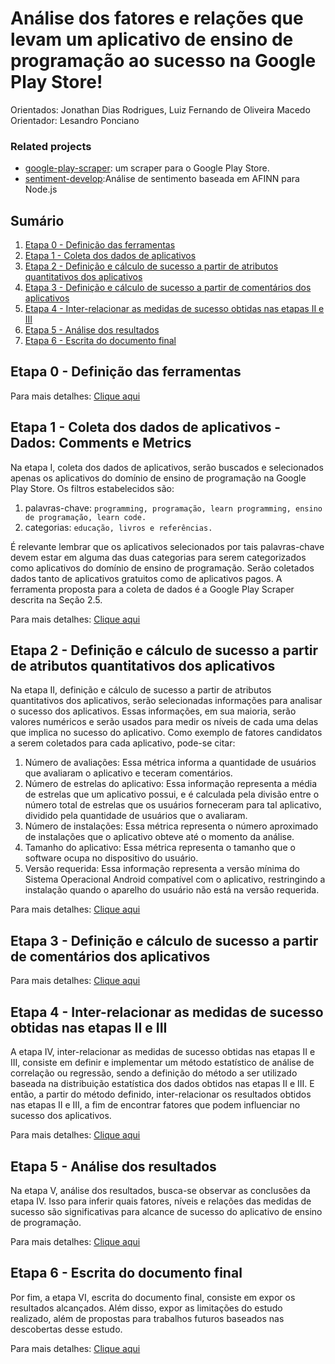 # Análise dos fatores e relações que levam um aplicativo de ensino de programação ao sucesso na Google Play Store!
Orientados: Jonathan Dias Rodrigues,  Luiz Fernando de Oliveira Macedo
Orientador: Lesandro Ponciano 

### Related projects

* [google-play-scraper](https://github.com/luizfernando1996/TCC/tree/master/bibliotecas/google-play-scraper): um scraper para o Google Play Store.
* [sentiment-develop]():Análise de sentimento baseada em AFINN para Node.js

## Sumário

  1. [Etapa 0 - Definição das ferramentas](https://github.com/luizfernando1996/TCC/tree/estabilizandoVersao#etapa-0---defini%C3%A7%C3%A3o-das-ferramentas)
  1. [Etapa 1 - Coleta dos dados de aplicativos](https://github.com/luizfernando1996/TCC/tree/estabilizandoVersao#etapa-1----coleta-dos-dados-de-aplicativos---dados-comments-e-metrics)
  1. [Etapa 2 - Definição e cálculo de sucesso a partir de atributos quantitativos dos aplicativos](https://github.com/luizfernando1996/TCC/tree/estabilizandoVersao#etapa-2---defini%C3%A7%C3%A3o-e-c%C3%A1lculo-de-sucesso-a-partir-de-atributos-quantitativos-dos-aplicativos)
  1. [Etapa 3 - Definição e cálculo de sucesso a partir de comentários dos aplicativos](https://github.com/luizfernando1996/TCC/tree/estabilizandoVersao#etapa-2---defini%C3%A7%C3%A3o-e-c%C3%A1lculo-de-sucesso-a-partir-de-atributos-quantitativos-dos-aplicativos)
  1. [Etapa 4 - Inter-relacionar as medidas de sucesso obtidas nas etapas II e III](https://github.com/luizfernando1996/TCC/tree/estabilizandoVersao#etapa-4---inter-relacionar-as-medidas-de-sucesso-obtidas-nas-etapas-ii-e-iii)
  1. [Etapa 5 - Análise dos resultados](https://github.com/luizfernando1996/TCC/tree/estabilizandoVersao#etapa-5---an%C3%A1lise-dos-resultados)
  1. [Etapa 6 -  Escrita do documento final](https://github.com/luizfernando1996/TCC/tree/estabilizandoVersao#etapa-6---escrita-do-documento-final)

## Etapa 0 - Definição das ferramentas

Para mais detalhes: [Clique aqui](https://github.com/luizfernando1996/TCC/blob/estabilizandoVersao/Etapa%200%20-%20Defini%C3%A7%C3%A3o%20das%20tecnologias/README.md)

## Etapa 1 -  Coleta dos dados de aplicativos - Dados: Comments e Metrics 

Na etapa I, coleta dos dados de aplicativos, serão buscados e selecionados apenas os aplicativos do domínio de ensino de programação na Google Play Store. Os filtros estabelecidos são: 

  1. palavras-chave: 
    ```
    programming, programação, learn programming, ensino de programação, learn code.
    ```
  1. categorias: 
    ```
    educação, livros e referências.
    ```
    
É relevante lembrar que os aplicativos selecionados por tais palavras-chave devem estar em alguma das duas categorias para serem categorizados como aplicativos do domínio de ensino de programação. Serão coletados dados tanto de aplicativos gratuitos como de aplicativos pagos. A ferramenta proposta para a coleta de dados é a Google Play Scraper descrita na Seção 2.5. 

Para mais detalhes: [Clique aqui](https://github.com/luizfernando1996/TCC/blob/estabilizandoVersao/Etapa%201%20-%20Coleta%20dos%20dados/README.md)

## Etapa 2 - Definição e cálculo de sucesso a partir de atributos quantitativos dos aplicativos
Na etapa II, definição e cálculo de sucesso a partir de atributos quantitativos dos aplicativos, serão selecionadas informações para analisar o sucesso dos aplicativos. Essas informações, em sua maioria, serão valores numéricos e serão usados para medir os níveis de cada uma delas que implica no sucesso do aplicativo. Como exemplo de fatores candidatos a serem coletados para cada aplicativo, pode-se citar:
1. Número de avaliações: Essa métrica informa a quantidade de usuários que avaliaram o aplicativo e teceram comentários.  
1. Número de estrelas do aplicativo:	Essa informação representa a média de estrelas que um aplicativo possui, e é calculada pela divisão entre o número total de estrelas que os usuários forneceram para tal aplicativo, dividido pela quantidade de usuários que o avaliaram. 
1. Número de instalações: Essa métrica representa o número aproximado de instalações que o aplicativo obteve até o momento da análise. 
1. Tamanho do aplicativo: Essa métrica representa o tamanho que o software ocupa no dispositivo do usuário. 
1. Versão requerida: Essa informação representa a versão mínima do Sistema Operacional Android compatível com o aplicativo, restringindo  a instalação quando o aparelho do usuário não está na versão requerida.  

Para mais detalhes: [Clique aqui](https://github.com/luizfernando1996/TCC/tree/estabilizandoVersao/Etapa%202%20-%20Definicao%20e%20calculo%20de%20sucesso%20de%20metrics)

## Etapa 3 - Definição e cálculo de sucesso a partir de comentários dos aplicativos


Para mais detalhes: [Clique aqui](https://github.com/luizfernando1996/TCC/tree/estabilizandoVersao/Etapa%203%20-%20Definicao%20e%20calculo%20de%20sucesso%20de%20comments)

## Etapa 4 - Inter-relacionar as medidas de sucesso obtidas nas etapas II e III
A etapa IV,  inter-relacionar as medidas de sucesso obtidas nas etapas II e III,  consiste em definir e implementar um método estatístico de análise de correlação ou regressão, sendo a definição do método a ser utilizado baseada na distribuição estatística dos dados obtidos nas etapas II e III. E então, a partir do método definido, inter-relacionar os resultados obtidos nas etapas II e III, a fim de encontrar fatores que podem influenciar no sucesso dos aplicativos. 

Para mais detalhes: [Clique aqui](https://github.com/luizfernando1996/TCC/tree/estabilizandoVersao/Etapa%204%20-%20%20Inter-relacionamento)

## Etapa 5 - Análise dos resultados
Na etapa V, análise dos resultados, busca-se observar as conclusões da etapa IV. Isso para inferir quais fatores, níveis e relações das medidas de sucesso são significativas para alcance de sucesso do aplicativo de ensino de programação. 

Para mais detalhes: [Clique aqui](https://github.com/luizfernando1996/TCC/tree/estabilizandoVersao/Etapa%205%20-%20Analise)

## Etapa 6 - Escrita do documento final
Por fim, a etapa VI, escrita do documento final, consiste em expor os resultados alcançados. Além disso, expor as limitações do estudo realizado, além de propostas para trabalhos futuros baseados nas descobertas desse estudo.

Para mais detalhes: [Clique aqui](https://docs.google.com/document/d/1KTI5TGo5QIExQDu0JV7cqvV7AdhJaxVkj7a_LsISk04/edit#)

